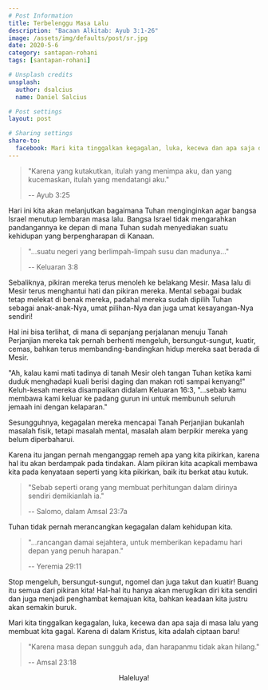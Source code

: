```yaml
---
# Post Information
title: Terbelenggu Masa Lalu
description: "Bacaan Alkitab: Ayub 3:1-26"
image: /assets/img/defaults/post/sr.jpg
date: 2020-5-6
category: santapan-rohani
tags: [santapan-rohani]

# Unsplash credits
unsplash:
  author: dsalcius
  name: Daniel Salcius

# Post settings
layout: post

# Sharing settings
share-to:
  facebook: Mari kita tinggalkan kegagalan, luka, kecewa dan apa saja di masa lalu yang membuat kita gagal. Karena di dalam Kristus, kita adalah ciptaan baru! | Santapan Rohani GBI Grogol, 6 Mei 2020
---
```


> "Karena yang kutakutkan, itulah yang menimpa aku, dan yang kucemaskan, itulah yang mendatangi aku."
>
> -- Ayub 3:25

Hari ini kita akan melanjutkan bagaimana Tuhan menginginkan agar bangsa Israel menutup lembaran masa lalu. Bangsa Israel tidak mengarahkan pandangannya ke depan di mana Tuhan sudah menyediakan suatu kehidupan yang berpengharapan di Kanaan.

> "...suatu negeri yang berlimpah-limpah susu dan madunya..."
>
> -- Keluaran 3:8

Sebaliknya, pikiran mereka terus menoleh ke belakang Mesir. Masa lalu di Mesir terus menghantui hati dan pikiran mereka. Mental sebagai budak tetap melekat di benak mereka, padahal mereka sudah dipilih Tuhan sebagai anak-anak-Nya, umat pilihan-Nya dan juga umat kesayangan-Nya sendiri!

Hal ini bisa terlihat, di mana di sepanjang perjalanan menuju Tanah Perjanjian mereka tak pernah berhenti mengeluh, bersungut-sungut, kuatir, cemas, bahkan terus membanding-bandingkan hidup mereka saat berada di Mesir.

"Ah, kalau kami mati tadinya di tanah Mesir oleh tangan Tuhan ketika kami duduk menghadapi kuali berisi daging dan makan roti sampai kenyang!" Keluh-kesah mereka disampaikan didalam Keluaran 16:3, "...sebab kamu membawa kami keluar ke padang gurun ini untuk membunuh seluruh jemaah ini dengan kelaparan."

Sesungguhnya, kegagalan mereka mencapai Tanah Perjanjian bukanlah masalah fisik, tetapi masalah mental, masalah alam berpikir mereka yang belum diperbaharui.

Karena itu jangan pernah menganggap remeh apa yang kita pikirkan, karena hal itu akan berdampak pada tindakan. Alam pikiran kita acapkali membawa kita pada kenyataan seperti yang kita pikirkan, baik itu berkat atau kutuk.

> "Sebab seperti orang yang membuat perhitungan dalam dirinya sendiri demikianlah ia."
>
> -- Salomo, dalam Amsal 23:7a

Tuhan tidak pernah merancangkan kegagalan dalam kehidupan kita.

> "...rancangan damai sejahtera, untuk memberikan kepadamu hari depan yang penuh harapan."
>
> -- Yeremia 29:11

Stop mengeluh, bersungut-sungut, ngomel dan juga takut dan kuatir! Buang itu semua dari pikiran kita! Hal-hal itu hanya akan merugikan diri kita sendiri dan juga menjadi penghambat kemajuan kita, bahkan keadaan kita justru akan semakin buruk.

Mari kita tinggalkan kegagalan, luka, kecewa dan apa saja di masa lalu yang membuat kita gagal. Karena di dalam Kristus, kita adalah ciptaan baru!

> "Karena masa depan sungguh ada, dan harapanmu tidak akan hilang."
>
> -- Amsal 23:18

<div align="center" class="text-3xl">Haleluya!</div>